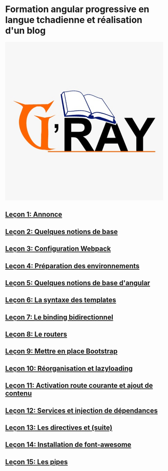 # Formation angular progressive en langue tchadienne et réalisation d'un blog

![](images/gray.jpeg)

## [Leçon 1: Annonce](docs/lecon1.md)

## [Leçon 2: Quelques notions de base](docs/lecon2.md)

## [Leçon 3: Configuration Webpack](docs/lecon3.md)

## [Leçon 4: Préparation des environnements](docs/lecon4.md)

## [Leçon 5: Quelques notions de base d'angular](docs/lecon5.md)

## [Leçon 6: La syntaxe des templates](docs/lecon6.md)

## [Leçon 7: Le binding bidirectionnel](docs/lecon7.md)

## [Leçon 8: Le routers](docs/lecon8.md)

## [Leçon 9: Mettre en place Bootstrap](docs/lecon9.md)

## [Leçon 10: Réorganisation et lazyloading](docs/lecon10.md)

## [Leçon 11: Activation route courante et ajout de contenu](docs/lecon11.md)

## [Leçon 12: Services et injection de dépendances](docs/lecon12.md)

## [Leçon 13: Les directives et (suite)](docs/lecon13.md)

## [Leçon 14: Installation de font-awesome ](docs/lecon14.md)

## [Leçon 15: Les pipes ](docs/lecon15.md)
